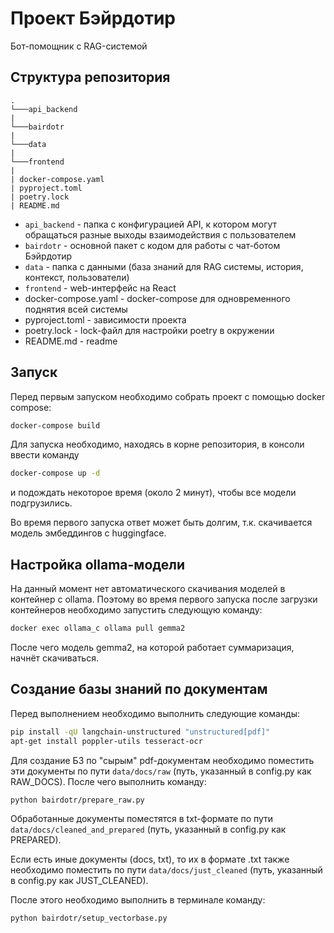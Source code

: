 # Проект Бэйрдотир
Бот-помощник с RAG-системой

## Структура репозитория
```
.
└───api_backend  
|
└───bairdotr
|
└───data
|
└───frontend
|
| docker-compose.yaml
| pyproject.toml
| poetry.lock
| README.md
```

- `api_backend` - папка с конфигурацией API, к котором могут обращаться разные выходы взаимодействия с пользователем
- `bairdotr` - основной пакет с кодом для работы с чат-ботом Бэйрдотир
- `data` - папка с данными (база знаний для RAG системы, история, контекст, пользователи)
- `frontend` - web-интерфейс на React
- docker-compose.yaml - docker-compose для одновременного поднятия всей системы
- pyproject.toml - зависимости проекта
- poetry.lock - lock-файл для настройки poetry в окружении
- README.md - readme

## Запуск
Перед первым запуском необходимо собрать проект с помощью docker compose:
```bash
docker-compose build
```

Для запуска необходимо, находясь в корне репозитория, в консоли ввести команду
```bash
docker-compose up -d
```
и подождать некоторое время (около 2 минут), чтобы все модели подгрузились.  

Во время первого запуска ответ может быть долгим, т.к. скачивается модель эмбеддингов с huggingface.

## Настройка ollama-модели
На данный момент нет автоматического скачивания моделей в контейнер с ollama. Поэтому во время первого запуска после загрузки контейнеров необходимо запустить следующую команду:
```bash
docker exec ollama_c ollama pull gemma2
```
После чего модель gemma2, на которой работает суммаризация, начнёт скачиваться. 


## Создание базы знаний по документам
Перед выполнением необходимо выполнить следующие команды:
```bash
pip install -qU langchain-unstructured "unstructured[pdf]"
apt-get install poppler-utils tesseract-ocr
```

Для создание БЗ по "сырым" pdf-документам необходимо поместить эти документы по пути `data/docs/raw` (путь, указанный в config.py как RAW_DOCS). После чего выполнить команду:
```bash
python bairdotr/prepare_raw.py
```
Обработанные документы поместятся в txt-формате по пути `data/docs/cleaned_and_prepared` (путь, указанный в config.py как PREPARED).

Если есть иные документы (docs, txt), то их в формате .txt также необходимо поместить по пути `data/docs/just_cleaned` (путь, указанный в config.py как JUST_CLEANED).

После этого необходимо выполнить в терминале команду:
```bash
python bairdotr/setup_vectorbase.py
```